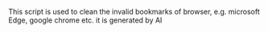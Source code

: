 This script is used to clean the invalid bookmarks of browser, e.g. microsoft Edge, google chrome etc. 
it is generated by AI
